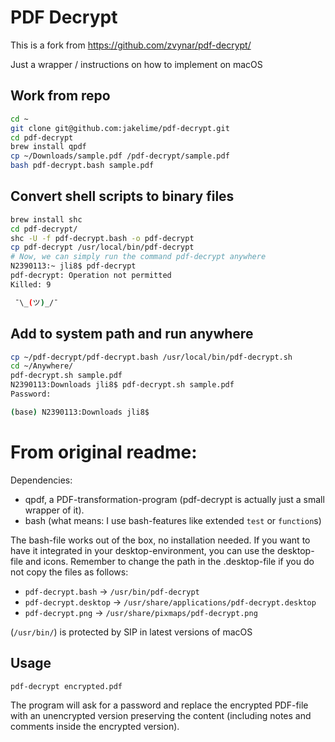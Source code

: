 PDF Decrypt
===========

This is a fork from https://github.com/zvynar/pdf-decrypt/

Just a wrapper / instructions on how to implement on macOS


Work from repo
--------------

```bash
cd ~
git clone git@github.com:jakelime/pdf-decrypt.git
cd pdf-decrypt
brew install qpdf
cp ~/Downloads/sample.pdf /pdf-decrypt/sample.pdf
bash pdf-decrypt.bash sample.pdf
```


Convert shell scripts to binary files
-------------------------------------

```bash
brew install shc
cd pdf-decrypt/
shc -U -f pdf-decrypt.bash -o pdf-decrypt
cp pdf-decrypt /usr/local/bin/pdf-decrypt
# Now, we can simply run the command pdf-decrypt anywhere
N2390113:~ jli8$ pdf-decrypt
pdf-decrypt: Operation not permitted
Killed: 9

 ¯\_(ツ)_/¯
```


Add to system path and run anywhere
------------------------------------------------

```bash
cp ~/pdf-decrypt/pdf-decrypt.bash /usr/local/bin/pdf-decrypt.sh
cd ~/Anywhere/
pdf-decrypt.sh sample.pdf
N2390113:Downloads jli8$ pdf-decrypt.sh sample.pdf
Password:

(base) N2390113:Downloads jli8$
```



From original readme:
================================================================

Dependencies:
 - qpdf, a PDF-transformation-program (pdf-decrypt is actually just a small
   wrapper of it).
 - bash (what means: I use bash-features like extended `test` or `function`s)

The bash-file works out of the box, no installation needed. If you want to have
it integrated in your desktop-environment, you can use the desktop-file and
icons. Remember to change the path in the .desktop-file if you do not copy the
files as follows:
 - `pdf-decrypt.bash` -> `/usr/bin/pdf-decrypt`
 - `pdf-decrypt.desktop` -> `/usr/share/applications/pdf-decrypt.desktop`
 - `pdf-decrypt.png` -> `/usr/share/pixmaps/pdf-decrypt.png`

(``/usr/bin/``) is protected by SIP in latest versions of macOS


Usage
-----

```bash
pdf-decrypt encrypted.pdf
```
The program will ask for a password and replace the encrypted PDF-file with an
unencrypted version preserving the content (including notes and comments inside
the encrypted version).
